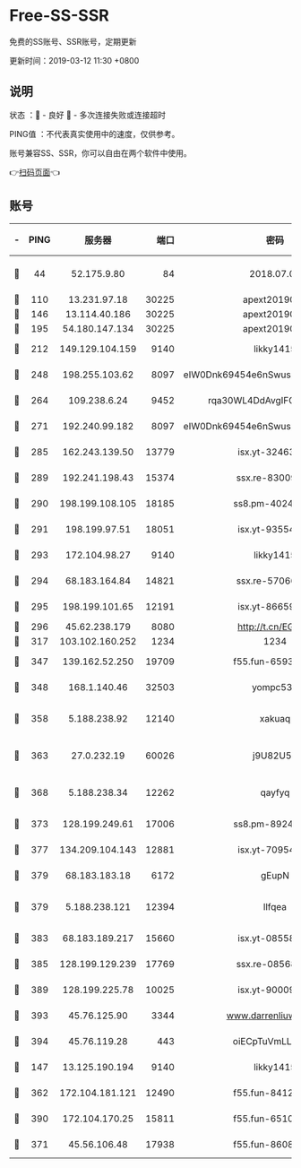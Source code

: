 # Free-SS-SSR

免费的SS账号、SSR账号，定期更新

更新时间：2019-03-12 11:30 +0800

## 说明

状态     ：🙂 - 良好 🙁 - 多次连接失败或连接超时

PING值   ：不代表真实使用中的速度，仅供参考。

账号兼容SS、SSR，你可以自由在两个软件中使用。

👉[扫码页面](https://liesauer.github.io/Free-SS-SSR/)👈

## 账号

|-|PING|服务器|端口|密码|加密方式|区域|
|:----:|:----:|:-----:|-----:|:----:|:----:|:----:|
|🙂|44|52.175.9.80|84|2018.07.07|chacha20-ietf-poly1305|HK|
|🙂|110|13.231.97.18|30225|apext2019006|chacha20|JP|
|🙂|146|13.114.40.186|30225|apext2019006|chacha20|JP|
|🙂|195|54.180.147.134|30225|apext2019006|chacha20|KR|
|🙂|212|149.129.104.159|9140|likky1415|aes-256-cfb|HK|
|🙂|248|198.255.103.62|8097|eIW0Dnk69454e6nSwuspv9DmS201tQ0D|aes-256-cfb|US|
|🙂|264|109.238.6.24|9452|rqa30WL4DdAvgIFG6Fs3znzTa|aes-256-cfb|FR|
|🙂|271|192.240.99.182|8097|eIW0Dnk69454e6nSwuspv9DmS201tQ0D|aes-256-cfb|US|
|🙂|285|162.243.139.50|13779|isx.yt-32463152|aes-256-cfb|US|
|🙂|289|192.241.198.43|15374|ssx.re-83009337|aes-256-cfb|US|
|🙂|290|198.199.108.105|18185|ss8.pm-40243246|aes-256-cfb|US|
|🙂|291|198.199.97.51|18051|isx.yt-93554852|aes-256-cfb|US|
|🙂|293|172.104.98.27|9140|likky1415|aes-256-cfb|JP|
|🙂|294|68.183.164.84|14821|ssx.re-57066553|aes-256-cfb|US|
|🙂|295|198.199.101.65|12191|isx.yt-86659721|aes-256-cfb|US|
|🙂|296|45.62.238.179|8080|http://t.cn/EGJIyrl|rc4-md5|CA|
|🙂|317|103.102.160.252|1234|1234|rc4-md5|JP|
|🙂|347|139.162.52.250|19709|f55.fun-65932073|aes-256-cfb|SG|
|🙂|348|168.1.140.46|32503|yompc535|aes-256-cfb|AU|
|🙂|358|5.188.238.92|12140|xakuaq|chacha20-ietf-poly1305|BR|
|🙂|363|27.0.232.19|60026|j9U82U53|xchacha20-ietf-poly1305|HK|
|🙂|368|5.188.238.34|12262|qayfyq|chacha20-ietf-poly1305|BR|
|🙂|373|128.199.249.61|17006|ss8.pm-89241157|aes-256-cfb|SG|
|🙂|377|134.209.104.143|12881|isx.yt-70954741|aes-256-cfb|SG|
|🙂|379|68.183.183.18|6172|gEupN|aes-256-cfb|SG|
|🙂|379|5.188.238.121|12394|llfqea|chacha20-ietf-poly1305|BR|
|🙂|383|68.183.189.217|15660|isx.yt-08558409|aes-256-cfb|SG|
|🙂|385|128.199.129.239|17769|ssx.re-08568423|aes-256-cfb|SG|
|🙂|389|128.199.225.78|10025|isx.yt-90009058|aes-256-cfb|SG|
|🙂|393|45.76.125.90|3344|www.darrenliuwei.com|aes-256-cfb|AU|
|🙂|394|45.76.119.28|443|oiECpTuVmLLxk4Ts|aes-256-cfb|AU|
|🙂|147|13.125.190.194|9140|likky1415|aes-256-cfb|KR|
|🙂|362|172.104.181.121|12490|f55.fun-84129293|aes-256-cfb|SG|
|🙂|390|172.104.170.25|15811|f55.fun-65106653|aes-256-cfb|SG|
|🙁|371|45.56.106.48|17938|f55.fun-86086915|aes-256-cfb|US|
